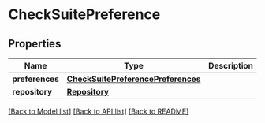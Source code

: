 # CheckSuitePreference

## Properties
Name | Type | Description | Notes
------------ | ------------- | ------------- | -------------
**preferences** | [**CheckSuitePreferencePreferences**](CheckSuitePreferencePreferences.md) |  | 
**repository** | [**Repository**](Repository.md) |  | 

[[Back to Model list]](../README.md#documentation-for-models) [[Back to API list]](../README.md#documentation-for-api-endpoints) [[Back to README]](../README.md)



